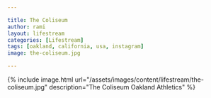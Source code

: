 ```yaml
---

title: The Coliseum
author: rami
layout: lifestream
categories: [Lifestream]
tags: [oakland, california, usa, instagram]
image: the-coliseum.jpg

---
```


{% include image.html url="/assets/images/content/lifestream/the-coliseum.jpg" description="The Coliseum Oakland Athletics" %}
